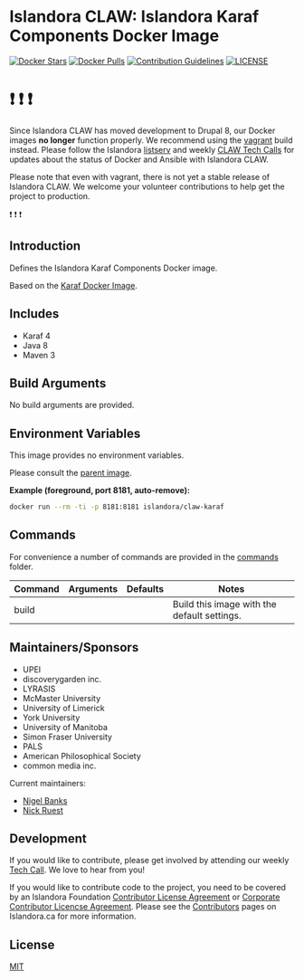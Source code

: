 # Islandora CLAW: Islandora Karaf Components Docker Image

[![Docker Stars](https://img.shields.io/docker/stars/islandora/claw-islandora-karaf-compontents.svg)](https://hub.docker.com/r/islandora/claw-islandora-karaf-compontents/)
[![Docker Pulls](https://img.shields.io/docker/pulls/islandora/claw-islandora-karaf-compontents.svg)](https://hub.docker.com/r/islandora/claw-islandora-karaf-compontents/)
[![Contribution Guidelines](http://img.shields.io/badge/CONTRIBUTING-Guidelines-blue.svg)](./CONTRIBUTING.md)
[![LICENSE](https://img.shields.io/badge/license-MIT-blue.svg?style=flat-square)](./LICENSE)

# :heavy_exclamation_mark: :heavy_exclamation_mark: :heavy_exclamation_mark:

Since Islandora CLAW has moved development to Drupal 8, our Docker images **no longer** function properly. We recommend using the [vagrant](https://github.com/Islandora-CLAW/CLAW/tree/master/install) build instead. Please follow the Islandora [listserv](https://groups.google.com/forum/?hl=en&fromgroups=#!forum/islandora) and weekly [CLAW Tech Calls](https://github.com/Islandora-CLAW/CLAW/wiki#islandora-claw-tech-calls) for updates about the status of Docker and Ansible with Islandora CLAW. 

 Please note that even with vagrant, there is not yet a stable release of Islandora CLAW. We welcome your volunteer contributions to help get the project to production. 
 
 :heavy_exclamation_mark: :heavy_exclamation_mark: :heavy_exclamation_mark:
 
## Introduction

Defines the Islandora Karaf Components Docker image.

Based on the [Karaf Docker Image](https://github.com/Islandora-CLAW/docker-karaf).

## Includes

* Karaf 4
* Java 8
* Maven 3

## Build Arguments

No build arguments are provided.

## Environment Variables

This image provides no environment variables.

Please consult the
[parent image](https://github.com/Islandora-CLAW/docker-tomcat).

**Example (foreground, port 8181, auto-remove):**
```bash
docker run --rm -ti -p 8181:8181 islandora/claw-karaf
```

## Commands

For convenience a number of commands are provided in the [commands](/commands) folder.

| Command | Arguments | Defaults | Notes                                       |
|---------|-----------|----------|---------------------------------------------|
| build   |           |          | Build this image with the default settings. |

## Maintainers/Sponsors

* UPEI
* discoverygarden inc.
* LYRASIS
* McMaster University
* University of Limerick
* York University
* University of Manitoba
* Simon Fraser University
* PALS
* American Philosophical Society
* common media inc.

Current maintainers:

* [Nigel Banks](https://github.com/nigelgbanks)
* [Nick Ruest](https://github.com/ruebot)

## Development

If you would like to contribute, please get involved by attending our weekly [Tech Call](https://github.com/Islandora-CLAW/CLAW/wiki). We love to hear from you!

If you would like to contribute code to the project, you need to be covered by an Islandora Foundation [Contributor License Agreement](http://islandora.ca/sites/default/files/islandora_cla.pdf) or [Corporate Contributor Licencse Agreement](http://islandora.ca/sites/default/files/islandora_ccla.pdf). Please see the [Contributors](http://islandora.ca/resources/contributors) pages on Islandora.ca for more information.

## License

[MIT](https://opensource.org/licenses/MIT)
